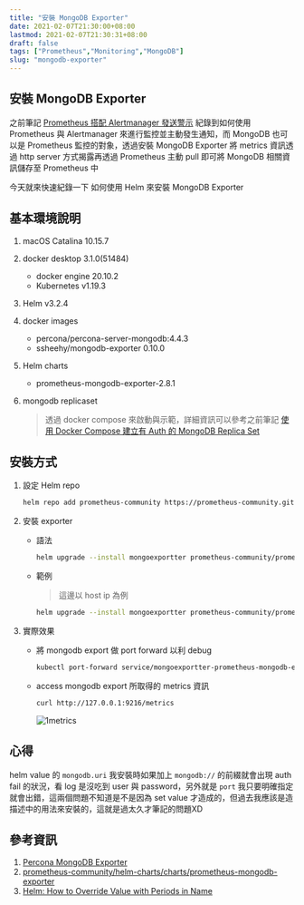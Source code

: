 ```yaml
---
title: "安裝 MongoDB Exporter"
date: 2021-02-07T21:30:00+08:00
lastmod: 2021-02-07T21:30:31+08:00
draft: false
tags: ["Prometheus","Monitoring","MongoDB"]
slug: "mongodb-exporter"
---
```


## 安裝 MongoDB Exporter

之前筆記 [Prometheus 搭配 Alertmanager 發送警示](https://blog.yowko.com/prometheus-alertmanager/) 紀錄到如何使用 Prometheus 與 Alertmanager 來進行監控並主動發生通知，而 MongoDB 也可以是 Prometheus 監控的對象，透過安裝 MongoDB Exporter 將 metrics 資訊透過 http server 方式揭露再透過 Prometheus 主動 pull 即可將 MongoDB 相關資訊儲存至 Prometheus 中

今天就來快速紀錄一下 如何使用 Helm 來安裝 MongoDB Exporter

## 基本環境說明

1. macOS Catalina 10.15.7
2. docker desktop 3.1.0(51484)

   - docker engine 20.10.2
   - Kubernetes v1.19.3

3. Helm v3.2.4
4. docker images

    - percona/percona-server-mongodb:4.4.3
    - ssheehy/mongodb-exporter 0.10.0

5. Helm charts

    - prometheus-mongodb-exporter-2.8.1

6. mongodb replicaset

    > 透過 docker compose 來啟動與示範，詳細資訊可以參考之前筆記 [使用 Docker Compose 建立有 Auth 的 MongoDB Replica Set](https://blog.yowko.com/docker-compose-mongodb-replica-set-with-auth/)

## 安裝方式

1. 設定 Helm repo

    ```bash
    helm repo add prometheus-community https://prometheus-community.github.io/helm-charts && helm update
    ```

2. 安裝 exporter

    - 語法

        ```bash
        helm upgrade --install mongoexportter prometheus-community/prometheus-mongodb-exporter --set mongodb.uri="{username}:{passowrd}@{mongo_host1}\:{mongo_port1}\,{mongo_host2}\:{mongo_port2}\,{mongo_host3}\:{mongo_port3}"
        ```

    - 範例

        > 這邊以 host ip 為例

        ```bash
        helm upgrade --install mongoexportter prometheus-community/prometheus-mongodb-exporter --set mongodb.uri="root:pass\.123@192\.168\.50\.97:27017\,192\.168\.50\.97:27027\,192\.168\.50\.97:27037"
        ```

3. 實際效果

    - 將 mongodb export 做 port forward 以利 debug

        ```bash
        kubectl port-forward service/mongoexportter-prometheus-mongodb-exporter 9216
        ```

    - access mongodb export 所取得的 metrics 資訊

        ```bash
        curl http://127.0.0.1:9216/metrics
        ```

        ![1metrics](https://user-images.githubusercontent.com/3851540/107150865-e2730180-699a-11eb-98a0-f0bc8b7f7649.png)

## 心得

helm value 的 `mongodb.uri` 我安裝時如果加上 `mongodb://` 的前綴就會出現 auth fail 的狀況，看 log 是沒吃到 user 與 password，另外就是 `port` 我只要明確指定就會出錯，這兩個問題不知道是不是因為 set value 才造成的，但過去我應該是造描述中的用法來安裝的，這就是過太久才筆記的問題XD

## 參考資訊

1. [Percona MongoDB Exporter](https://github.com/percona/mongodb_exporter)
2. [prometheus-community/helm-charts/charts/prometheus-mongodb-exporter](https://github.com/prometheus-community/helm-charts/tree/main/charts/prometheus-mongodb-exporter)
3. [Helm: How to Override Value with Periods in Name](https://stackoverflow.com/a/66031634)
